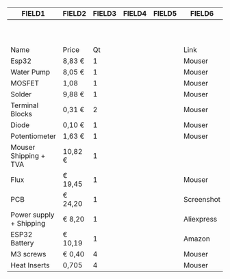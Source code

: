 |FIELD1                 |FIELD2 |FIELD3|FIELD4|FIELD5|FIELD6    |FIELD7|FIELD8  |FIELD9|FIELD10|
|-----------------------|-------|------|------|------|----------|------|--------|------|-------|
|                       |       |      |      |      |          |      |        |      |       |
|                       |       |      |      |      |          |      |        |      |       |
|                       |       |      |      |      |          |      |103,05 €|      |       |
|Name                   |Price  |Qt    |      |      |Link      |      |Total   |      |       |
|Esp32                  |8,83 € |1     |      |      |Mouser    |      |€ 8,83  |      |       |
|Water Pump             |8,05 € |1     |      |      |Mouser    |      |€ 8,05  |      |       |
|MOSFET                 |1,08   |1     |      |      |Mouser    |      |€ 1,08  |      |       |
|Solder                 |9,88 € |1     |      |      |Mouser    |      |€ 9,88  |      |       |
|Terminal Blocks        |0,31 € |2     |      |      |Mouser    |      |€ 0,62  |      |       |
|Diode                  |0,10 € |1     |      |      |Mouser    |      |€ 0,10  |      |       |
|Potentiometer          |1,63 € |1     |      |      |Mouser    |      |€ 1,63  |      |       |
|Mouser Shipping + TVA  |10,82 €|1     |      |      |          |      |€ 10,82 |      |       |
|Flux                   |€ 19,45|1     |      |      |Mouser    |      |€ 19,45 |      |       |
|PCB                    |€ 24,20|1     |      |      |Screenshot|      |€ 27,04 |      |       |
|Power supply + Shipping|€ 8,20 |1     |      |      |Aliexpress|      |€ 8,20  |      |       |
|ESP32 Battery          |€ 10,19|1     |      |      |Amazon    |      |€ 10,19 |      |       |
|M3 screws              |€ 0,40 |4     |      |      |Mouser    |      |€ 1,62  |      |       |
|Heat Inserts           |0,705  |4     |      |      |Mouser    |      |€ 2,82  |      |       |


